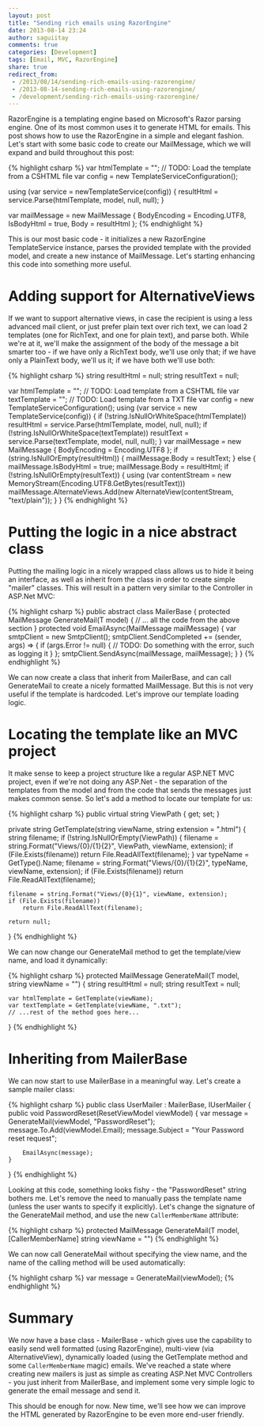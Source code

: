 ```yaml
---
layout: post
title: "Sending rich emails using RazorEngine"
date: 2013-08-14 23:24
author: saguiitay
comments: true
categories: [Development]
tags: [Email, MVC, RazorEngine]
share: true
redirect_from:
 - /2013/08/14/sending-rich-emails-using-razorengine/
 - /2013-08-14-sending-rich-emails-using-razorengine/
 - /development/sending-rich-emails-using-razorengine/
---
```

RazorEngine is a templating engine based on Microsoft's Razor parsing engine. One of its most common uses it to generate HTML for emails.
This post shows how to use the RazorEngine in a simple and elegant fashion. Let's start with some basic code to create our MailMessage,
which we will expand and build throughout this post:

{% highlight csharp %}
var htmlTemplate = ""; 
// TODO: Load the template from a CSHTML file
var config = new TemplateServiceConfiguration();

using (var service = newTemplateService(config))
{
	resultHtml = service.Parse(htmlTemplate, model, null, null);
}

var mailMessage = new MailMessage
	{
		BodyEncoding = Encoding.UTF8,
		IsBodyHtml = true,
		Body = resultHtml
	};
{% endhighlight %}

This is our most basic code - it initializes a new RazorEngine TemplateService instance, parses the provided template with the provided model,
and create a new instance of MailMessage. Let's starting enhancing this code into something more useful.

# Adding support for AlternativeViews

If we want to support alternative views, in case the recipient is using a less advanced mail client, or just prefer plain text over rich text,
we can load 2 templates (one for RichText, and one for plain text), and parse both. While we're at it, we'll make the assignment of the body of
the message a bit smarter too - if we have only a RichText body, we'll use only that; if we have only a PlainText body, we'll us it; if we have both we'll use both:

{% highlight csharp %}
string resultHtml = null;
string resultText = null;

var htmlTemplate = ""; // TODO: Load template from a CSHTML file 
var textTemplate = ""; // TODO: Load template from a TXT file
var config = new TemplateServiceConfiguration(); 
using (var service = new TemplateService(config))
{
	if (!string.IsNullOrWhiteSpace(htmlTemplate))
		resultHtml = service.Parse(htmlTemplate, model, null, null);
	if (!string.IsNullOrWhiteSpace(textTemplate))
		resultText = service.Parse(textTemplate, model, null, null);
}
var mailMessage = new MailMessage
	{
		BodyEncoding = Encoding.UTF8
	};
if (string.IsNullOrEmpty(resultHtml))
{
	mailMessage.Body = resultText;
}
else
{
	mailMessage.IsBodyHtml = true;
	mailMessage.Body = resultHtml;
	if (!string.IsNullOrEmpty(resultText))
	{
		using (var contentStream = new MemoryStream(Encoding.UTF8.GetBytes(resultText)))
			mailMessage.AlternateViews.Add(new AlternateView(contentStream, "text/plain"));
	}
}
{% endhighlight %}

# Putting the logic in a nice abstract class

Putting the mailing logic in a nicely wrapped class allows us to hide it being an interface, as well as inherit from the class in order to
create simple "mailer" classes. This will result in a pattern very similar to the Controller in ASP.Net MVC:

{% highlight csharp %}
public abstract class MailerBase
{
	protected MailMessage GenerateMail<T>(T model)
	{
		// ... all the code from the above section
	}
	protected void EmailAsync(MailMessage mailMessage)
	{
		var smtpClient = new SmtpClient();
		smtpClient.SendCompleted += (sender, args) => 
			{
				if (args.Error != null)
				{
					// TODO: Do something with the error, such as logging it
				}
			};
		smtpClient.SendAsync(mailMessage, mailMessage);
	}
}
{% endhighlight %}

We can now create a class that inherit from MailerBase, and can call GenerateMail to create a nicely formatted MailMessage. 
But this is not very useful if the template is hardcoded. Let's improve our template loading logic.

# Locating the template like an MVC project

It make sense to keep a project structure like a regular ASP.NET MVC project, even if we're not doing any ASP.Net - the separation of the 
templates from the model and from the code that sends the messages just makes common sense. So let's add a method to locate our template for us:

{% highlight csharp %}
public virtual string ViewPath { get; set; } 

private string GetTemplate(string viewName, string extension = ".html")
{
	string filename;
	if (!string.IsNullOrEmpty(ViewPath))
	{
		filename = string.Format("Views/{0}/{1}{2}", ViewPath, viewName, extension);
		if (File.Exists(filename))
			return File.ReadAllText(filename);
	}
	var typeName = GetType().Name;
	filename = string.Format("Views/{0}/{1}{2}", typeName, viewName, extension);
	if (File.Exists(filename))
		return File.ReadAllText(filename);
	
	filename = string.Format("Views/{0}{1}", viewName, extension);
	if (File.Exists(filename))
		return File.ReadAllText(filename);
		
	return null;
}
{% endhighlight %}

We can now change our GenerateMail method to get the template/view name, and load it dynamically:

{% highlight csharp %}
protected MailMessage GenerateMail<T>(T model, string viewName = "")
{
	string resultHtml = null;
	string resultText = null;
	
	var htmlTemplate = GetTemplate(viewName);
	var textTemplate = GetTemplate(viewName, ".txt");
	// ...rest of the method goes here...
}
{% endhighlight %}

# Inheriting from MailerBase

We can now start to use MailerBase in a meaningful way. Let's create a sample mailer class:

{% highlight csharp %}
public class UserMailer : MailerBase, IUserMailer
{
	public void PasswordReset(ResetViewModel viewModel)
	{
		var message = GenerateMail(viewModel, "PasswordReset");
		message.To.Add(viewModel.Email);
		message.Subject = "Your Password reset request";
		
		EmailAsync(message);
	}
}
{% endhighlight %}

Looking at this code, something looks fishy - the "PasswordReset" string bothers me. Let's remove the need to manually pass the template name
(unless the user wants to specify it explicitly). Let's change the signature of the GenerateMail method, and use the new 
`CallerMemberName` attribute:

{% highlight csharp %}
protected MailMessage GenerateMail<T>(T model, [CallerMemberName] string viewName = "") 
{% endhighlight %}

We can now call GenerateMail without specifying the view name, and the name of the calling method will be used automatically:

{% highlight csharp %}
var message = GenerateMail(viewModel);
{% endhighlight %}

# Summary

We now have a base class - MailerBase - which gives use the capability to easily send well formatted (using RazorEngine),
multi-view (via AlternativeView), dynamically loaded (using the GetTemplate method and some `CallerMemberName` magic) emails.
We've reached a state where creating new mailers is just as simple as creating ASP.Net MVC Controllers - you just inherit from MailerBase,
and implement some very simple logic to generate the email message and send it.

This should be enough for now. New time, we'll see how we can improve the HTML generated by RazorEngine to be even more end-user friendly.
